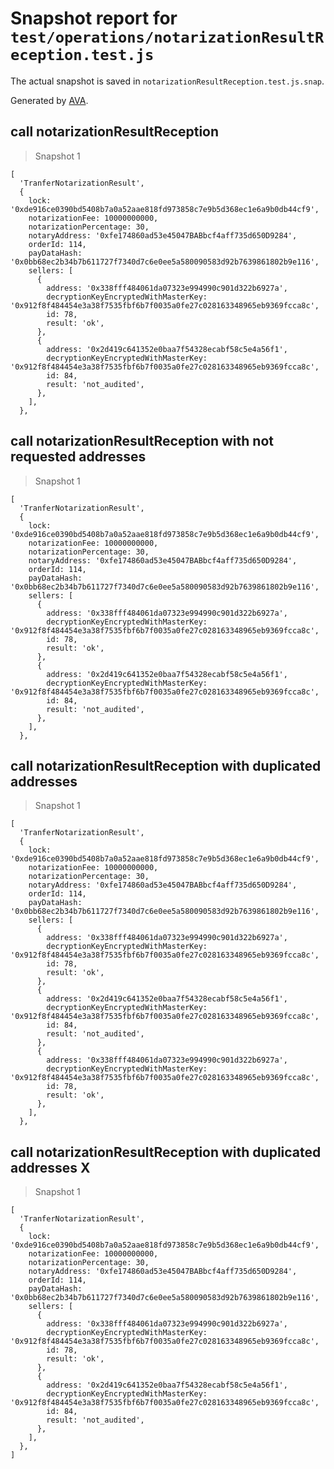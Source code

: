 # Snapshot report for `test/operations/notarizationResultReception.test.js`

The actual snapshot is saved in `notarizationResultReception.test.js.snap`.

Generated by [AVA](https://ava.li).

## call notarizationResultReception

> Snapshot 1

    [
      'TranferNotarizationResult',
      {
        lock: '0xde916ce0390bd5408b7a0a52aae818fd973858c7e9b5d368ec1e6a9b0db44cf9',
        notarizationFee: 10000000000,
        notarizationPercentage: 30,
        notaryAddress: '0xfe174860ad53e45047BABbcf4aff735d650D9284',
        orderId: 114,
        payDataHash: '0x0bb68ec2b34b7b611727f7340d7c6e0ee5a580090583d92b7639861802b9e116',
        sellers: [
          {
            address: '0x338fff484061da07323e994990c901d322b6927a',
            decryptionKeyEncryptedWithMasterKey: '0x912f8f484454e3a38f7535fbf6b7f0035a0fe27c028163348965eb9369fcca8c',
            id: 78,
            result: 'ok',
          },
          {
            address: '0x2d419c641352e0baa7f54328ecabf58c5e4a56f1',
            decryptionKeyEncryptedWithMasterKey: '0x912f8f484454e3a38f7535fbf6b7f0035a0fe27c028163348965eb9369fcca8c',
            id: 84,
            result: 'not_audited',
          },
        ],
      },
    

## call notarizationResultReception with not requested addresses

> Snapshot 1

    [
      'TranferNotarizationResult',
      {
        lock: '0xde916ce0390bd5408b7a0a52aae818fd973858c7e9b5d368ec1e6a9b0db44cf9',
        notarizationFee: 10000000000,
        notarizationPercentage: 30,
        notaryAddress: '0xfe174860ad53e45047BABbcf4aff735d650D9284',
        orderId: 114,
        payDataHash: '0x0bb68ec2b34b7b611727f7340d7c6e0ee5a580090583d92b7639861802b9e116',
        sellers: [
          {
            address: '0x338fff484061da07323e994990c901d322b6927a',
            decryptionKeyEncryptedWithMasterKey: '0x912f8f484454e3a38f7535fbf6b7f0035a0fe27c028163348965eb9369fcca8c',
            id: 78,
            result: 'ok',
          },
          {
            address: '0x2d419c641352e0baa7f54328ecabf58c5e4a56f1',
            decryptionKeyEncryptedWithMasterKey: '0x912f8f484454e3a38f7535fbf6b7f0035a0fe27c028163348965eb9369fcca8c',
            id: 84,
            result: 'not_audited',
          },
        ],
      },
    

## call notarizationResultReception with duplicated addresses

> Snapshot 1

    [
      'TranferNotarizationResult',
      {
        lock: '0xde916ce0390bd5408b7a0a52aae818fd973858c7e9b5d368ec1e6a9b0db44cf9',
        notarizationFee: 10000000000,
        notarizationPercentage: 30,
        notaryAddress: '0xfe174860ad53e45047BABbcf4aff735d650D9284',
        orderId: 114,
        payDataHash: '0x0bb68ec2b34b7b611727f7340d7c6e0ee5a580090583d92b7639861802b9e116',
        sellers: [
          {
            address: '0x338fff484061da07323e994990c901d322b6927a',
            decryptionKeyEncryptedWithMasterKey: '0x912f8f484454e3a38f7535fbf6b7f0035a0fe27c028163348965eb9369fcca8c',
            id: 78,
            result: 'ok',
          },
          {
            address: '0x2d419c641352e0baa7f54328ecabf58c5e4a56f1',
            decryptionKeyEncryptedWithMasterKey: '0x912f8f484454e3a38f7535fbf6b7f0035a0fe27c028163348965eb9369fcca8c',
            id: 84,
            result: 'not_audited',
          },
          {
            address: '0x338fff484061da07323e994990c901d322b6927a',
            decryptionKeyEncryptedWithMasterKey: '0x912f8f484454e3a38f7535fbf6b7f0035a0fe27c028163348965eb9369fcca8c',
            id: 78,
            result: 'ok',
          },
        ],
      },
    

## call notarizationResultReception with duplicated addresses X

> Snapshot 1

    [
      'TranferNotarizationResult',
      {
        lock: '0xde916ce0390bd5408b7a0a52aae818fd973858c7e9b5d368ec1e6a9b0db44cf9',
        notarizationFee: 10000000000,
        notarizationPercentage: 30,
        notaryAddress: '0xfe174860ad53e45047BABbcf4aff735d650D9284',
        orderId: 114,
        payDataHash: '0x0bb68ec2b34b7b611727f7340d7c6e0ee5a580090583d92b7639861802b9e116',
        sellers: [
          {
            address: '0x338fff484061da07323e994990c901d322b6927a',
            decryptionKeyEncryptedWithMasterKey: '0x912f8f484454e3a38f7535fbf6b7f0035a0fe27c028163348965eb9369fcca8c',
            id: 78,
            result: 'ok',
          },
          {
            address: '0x2d419c641352e0baa7f54328ecabf58c5e4a56f1',
            decryptionKeyEncryptedWithMasterKey: '0x912f8f484454e3a38f7535fbf6b7f0035a0fe27c028163348965eb9369fcca8c',
            id: 84,
            result: 'not_audited',
          },
        ],
      },
    ]